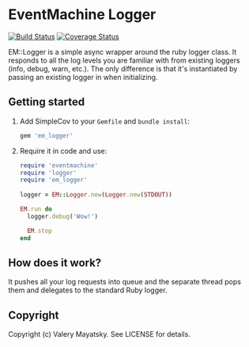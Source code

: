 # EventMachine Logger
[![Build Status](https://travis-ci.org/Arugin/em_logger.svg?branch=master)](https://travis-ci.org/Arugin/em_logger)
[![Coverage Status](https://coveralls.io/repos/github/Arugin/em_logger/badge.svg?branch=master)](https://coveralls.io/github/Arugin/em_logger?branch=master)

EM::Logger is a simple async wrapper around the ruby logger class. It responds to all the log levels you are familiar with 
from existing loggers (info, debug, warn, etc.). The only difference is that it's instantiated by passing an existing logger in when initializing.

Getting started
---------------
1. Add SimpleCov to your `Gemfile` and `bundle install`:

    ```ruby
    gem 'em_logger'
    ```
    
2. Require it in code and use:    

    ```ruby
    require 'eventmachine'
    require 'logger'
    require 'em_logger'
        
    logger = EM::Logger.new(Logger.new(STDOUT))

    EM.run do
      logger.debug('Wow!')

      EM.stop
    end
    ```
    
## How does it work?

It pushes all your log requests into queue and the separate thread pops them and delegates to the standard Ruby logger.

## Copyright

Copyright (c) Valery Mayatsky. See LICENSE for details.
